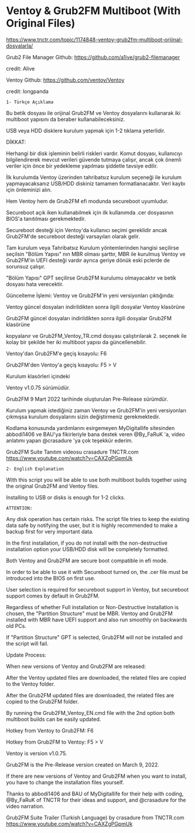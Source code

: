 # Ventoy & Grub2FM Multiboot (With Original Files)

https://www.tnctr.com/topic/1174848-ventoy-grub2fm-multiboot-orijinal-dosyalarla/

Grub2 File Manager Github: https://github.com/a1ive/grub2-filemanager

credit: Alive

Ventoy Github: https://github.com/ventoy/Ventoy

credit: longpanda

	1- Türkçe Açıklama

Bu betik dosyası ile orijinal Grub2FM ve Ventoy dosyalarını kullanarak iki multiboot yapısını da beraber kullanabileceksiniz.
	
USB veya HDD disklere kurulum yapmak için 1-2 tıklama yeterlidir.
	
DİKKAT:

Herhangi bir disk işleminin belirli riskleri vardır. Komut dosyası, kullanıcıyı bilgilendirerek mevcut verileri güvende tutmaya çalışır, ancak çok önemli veriler için önce bir yedekleme yapılması şiddetle tavsiye edilir.

İlk kurulumda Ventoy üzerinden tahribatsız kurulum seçeneği ile kurulum yapmayacaksanız USB/HDD diskiniz tamamen formatlanacaktır. Veri kaybı için önleminizi alın.
	
Hem Ventoy hem de Grub2FM efi modunda secureboot uyumludur.

Secureboot açık iken kullanabilmek için ilk kullanımda .cer dosyasının BIOS'a tanıtılması gerekmektedir.

Secureboot desteği için Ventoy'da kullanıcı seçimi gereklidir ancak Grub2FM'de secureboot desteği varsayılan olarak gelir.
	
Tam kurulum veya Tahribatsız Kurulum yöntemlerinden hangisi seçilirse seçilsin "Bölüm Yapısı" nın MBR olması şarttır, MBR ile kurulmuş Ventoy ve Grub2FM'in UEFI desteği vardır ayrıca geriye dönük eski pclerde de sorunsuz çalışır.

"Bölüm Yapısı" GPT seçilirse Grub2FM kurulumu olmayacaktır ve betik dosyası hata verecektir.

Güncelleme İşlemi:
Ventoy ve Grub2FM'in yeni versiyonları çıktığında:
	
Ventoy güncel dosyaları indirildikten sonra ilgili dosyalar Ventoy klasörüne 
	
Grub2FM güncel dosyaları indirildikten sonra ilgili dosyalar Grub2FM klasörüne 
	
kopyalanır ve Grub2FM_Ventoy_TR.cmd dosyası çalıştırılarak 2. seçenek ile kolay bir şekilde her iki multiboot yapısı da güncellenebilir.
	
Ventoy'dan Grub2FM'e geçiş kısayolu: F6

Grub2FM'den Ventoy'a geçiş kısayolu: F5 > V

Kurulum klasörleri içindeki

Ventoy v1.0.75 sürümüdür.

Grub2FM 9 Mart 2022 tarihinde oluşturulan Pre-Release sürümdür.

Kurulum yapmak istediğiniz zaman Ventoy ve Grub2FM'in yeni versiyonları çıkmışsa kurulum dosyalarını sizin değiştirmeniz gerekmektedir.

Kodlama konusunda yardımlarını esirgemeyen MyDigitallife sitesinden abbodi1406 ve BAU'ya fikirleriyle bana destek veren @By_FaRuK 'a, video anlatımı yapan @crasadure 'ya çok teşekkür ederim.

Grub2FM Suite Tanıtım videosu crasadure TNCTR.com
https://www.youtube.com/watch?v=CAXZgPGpmUk
	
	
		
	
	2- English Explanation

With this script you will be able to use both multiboot builds together using the original Grub2FM and Ventoy files.
	
Installing to USB or disks is enough for 1-2 clicks.	
	
	ATTENTION:
  
Any disk operation has certain risks. The script file tries to keep the existing data safe by notifying the user, but it is highly recommended to make a backup first for very important data.

In the first installation, if you do not install with the non-destructive installation option your USB/HDD disk will be completely formatted.

Both Ventoy and Grub2FM are secure boot compatible in efi mode.

In order to be able to use it with Secureboot turned on, the .cer file must be introduced  into the BIOS on first use.
	
User selection is required for secureboot support in Ventoy, but secureboot support comes by default in Grub2FM.

Regardless of whether Full installation or Non-Destructive Installation is chosen, the "Partition Structure" must be MBR. Ventoy and Grub2FM installed with MBR have UEFI support and also run smoothly on backwards old PCs.

If "Partition Structure" GPT is selected, Grub2FM will not be installed and the script will fail.

Update Process:

When new versions of Ventoy and Grub2FM are released:
	
After the Ventoy updated files are downloaded, the related files are copied to the Ventoy folder. 
	
After the Grub2FM updated files are downloaded, the related files are copied to the Grub2FM folder. 
		
By running the Grub2FM_Ventoy_EN.cmd file with the 2nd option both multiboot builds can be easily updated.	

Hotkey from Ventoy to Grub2FM: F6

Hotkey from Grub2FM to Ventoy: F5 > V

Ventoy is version v1.0.75.

Grub2FM is the Pre-Release version created on March 9, 2022.

If there are new versions of Ventoy and Grub2FM when you want to install, you have to change the installation files yourself.

Thanks to abbodi1406 and BAU of MyDigitallife for their help with coding, @By_FaRuK of TNCTR for their ideas and support, and @crasadure for the video narration.

Grub2FM Suite Trailer (Turkish Language) by crasadure from TNCTR.com
https://www.youtube.com/watch?v=CAXZgPGpmUk

